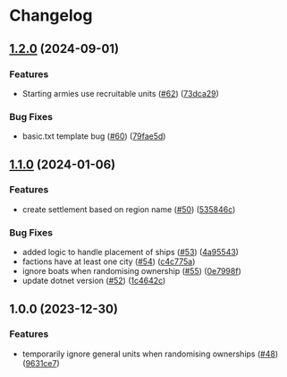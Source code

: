 # Changelog

## [1.2.0](https://github.com/sargeantPig/RTWLibTools/compare/v1.1.0...v1.2.0) (2024-09-01)


### Features

* Starting armies use recruitable units ([#62](https://github.com/sargeantPig/RTWLibTools/issues/62)) ([73dca29](https://github.com/sargeantPig/RTWLibTools/commit/73dca29436ec51d67bd35ba0348df4f9b48bb9f5))


### Bug Fixes

* basic.txt template bug ([#60](https://github.com/sargeantPig/RTWLibTools/issues/60)) ([79fae5d](https://github.com/sargeantPig/RTWLibTools/commit/79fae5dcb3a61bbd635d9b4fc3b71864d89ef7e5))

## [1.1.0](https://github.com/sargeantPig/RTWLibTools/compare/v1.0.0...v1.1.0) (2024-01-06)


### Features

* create settlement based on region name ([#50](https://github.com/sargeantPig/RTWLibTools/issues/50)) ([535846c](https://github.com/sargeantPig/RTWLibTools/commit/535846c2f2644ebd89d0652502fc202a03df9301))


### Bug Fixes

* added logic to handle placement of ships ([#53](https://github.com/sargeantPig/RTWLibTools/issues/53)) ([4a95543](https://github.com/sargeantPig/RTWLibTools/commit/4a955437148e6566ff774bb561c0235bb65efbc5))
* factions have at least one city ([#54](https://github.com/sargeantPig/RTWLibTools/issues/54)) ([c4c775a](https://github.com/sargeantPig/RTWLibTools/commit/c4c775a7787beb376ae5059382838f4b118f063c))
* ignore boats when randomising ownership ([#55](https://github.com/sargeantPig/RTWLibTools/issues/55)) ([0e7998f](https://github.com/sargeantPig/RTWLibTools/commit/0e7998f0ad8890c70c9f46bb6d2ff466944968ca))
* update dotnet version ([#52](https://github.com/sargeantPig/RTWLibTools/issues/52)) ([1c4642c](https://github.com/sargeantPig/RTWLibTools/commit/1c4642c31f5817feb92a338b0c1f48943b650c37))

## 1.0.0 (2023-12-30)


### Features

* temporarily ignore general units when randomising ownerships ([#48](https://github.com/sargeantPig/RTWLibTools/issues/48)) ([9631ce7](https://github.com/sargeantPig/RTWLibTools/commit/9631ce795bd055a1a52671003b6f6f420720201d))
